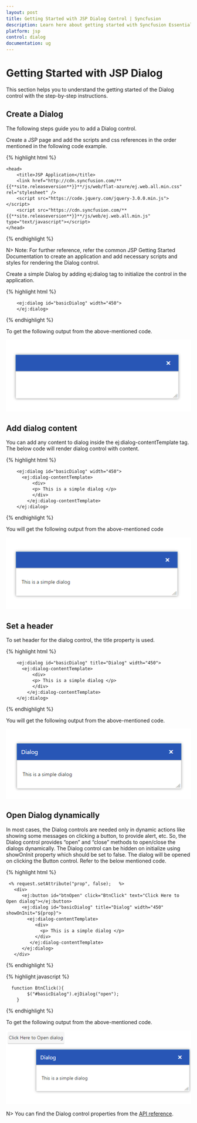 ```yaml
---
layout: post
title: Getting Started with JSP Dialog Control | Syncfusion
description: Learn here about getting started with Syncfusion Essential JSP Dialog Control, its elements, and more.
platform: jsp
control: dialog
documentation: ug
---
```


# Getting Started with JSP Dialog

This section helps you to understand the getting started of the Dialog control with the step-by-step instructions.

## Create a Dialog

The following steps guide you to add a Dialog control.

Create a JSP page and add the scripts and css references in the order mentioned in the following code example.

{% highlight html %}

    <head>
        <title>JSP Application</title>
        <link href="http://cdn.syncfusion.com/**{{**site.releaseversion**}}**/js/web/flat-azure/ej.web.all.min.css" rel="stylesheet" />
        <script src="https://code.jquery.com/jquery-3.0.0.min.js"></script>
        <script src="https://cdn.syncfusion.com/**{{**site.releaseversion**}}**/js/web/ej.web.all.min.js" type="text/javascript"></script>
    </head>

{% endhighlight %}

N> Note: For further reference, refer the common JSP Getting Started Documentation to create an application and add necessary scripts and styles for rendering the Dialog control.

Create a simple Dialog by adding ej:dialog tag to initialize the control in the application. 

{% highlight html %}

        <ej:dialog id="basicDialog" width="450">
        </ej:dialog>
  
{% endhighlight %}

To get the following output from the above-mentioned code.

![JSP Dialog add content](getting-started-images/getting-started-img1.png)

## Add dialog content

You can add any content to dialog inside the ej:dialog-contentTemplate tag. The below code will render dialog control with content.

{% highlight html %}

        <ej:dialog id="basicDialog" width="450">
          <ej:dialog-contentTemplate>
              <div>    
              <p> This is a simple dialog </p>
              </div> 
            </ej:dialog-contentTemplate>
        </ej:dialog>
       
{% endhighlight %}

You will get the following output from the above-mentioned code

![JSP Dialog set a header](getting-started-images/getting-started-img2.png)

## Set a header

To set header for the dialog control, the title property is used.

{% highlight html %}

        <ej:dialog id="basicDialog" title="Dialog" width="450">
          <ej:dialog-contentTemplate>
              <div>    
              <p> This is a simple dialog </p>
              </div> 
            </ej:dialog-contentTemplate>
        </ej:dialog>
      
{% endhighlight %}

You will get the following output from the above-mentioned code.

![JSP open dialog dynamically](getting-started-images/getting-started-img3.png)

## Open Dialog dynamically

In most cases, the Dialog controls are needed only in dynamic actions like showing some messages on clicking a button, to provide alert, etc. So, the Dialog control provides “open” and “close” methods to open/close the dialogs dynamically.
The Dialog control can be hidden on initialize using showOnInit property which should be set to false.
The dialog will be opened on clicking the Button control. Refer to the below mentioned code.

{% highlight html %}

     <% request.setAttribute("prop", false);   %>
       <div>
          <ej:button id="btnOpen" click="BtnClick" text="Click Here to Open dialog"></ej:button>
          <ej:dialog id="basicDialog" title="Dialog" width="450" showOnInit="${prop}">
            <ej:dialog-contentTemplate>
               <div>    
	             <p> This is a simple dialog </p>
               </div> 
             </ej:dialog-contentTemplate>
          </ej:dialog>
       </div> 

{% endhighlight %}

{% highlight javascript %}

      function BtnClick(){
        	$("#basicDialog").ejDialog("open");
        }
        
{% endhighlight %}

To get the following output from the above-mentioned code.

![JSP Dialog properties](getting-started-images/getting-started-img4.png)


N> You can find the Dialog control properties from the [API reference](https://help.syncfusion.com/api/js/ejdialog).             
